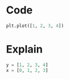 # Code

```python
plt.plot([1, 2, 3, 4])
```

# Explain
```python
y = [1, 2, 3, 4]
x = [0, 1, 2, 3]
```
